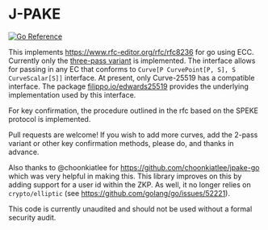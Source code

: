 # J-PAKE

[![Go Reference](https://pkg.go.dev/badge/github.com/joshbuddy/jpake.svg)](https://pkg.go.dev/github.com/joshbuddy/jpake)

This implements https://www.rfc-editor.org/rfc/rfc8236 for go using ECC. Currently only the
[three-pass variant](https://www.rfc-editor.org/rfc/rfc8236#section-4) is implemented.
The interface allows for passing in any EC that conforms to `Curve[P CurvePoint[P, S], S CurveScalar[S]]` interface.
At present, only Curve-25519 has a compatible interface. The package [filippo.io/edwards25519](https://pkg.go.dev/filippo.io/edwards25519) provides the underlying implementation used by this interface.

For key confirmation, the procedure outlined in the rfc based on the SPEKE protocol is implemented.

Pull requests are welcome! If you wish to add more curves, add the 2-pass variant or other key confirmation methods, please do, and thanks in advance.

Also thanks to @choonkiatlee for https://github.com/choonkiatlee/jpake-go which was very helpful in making this. This library improves on this by adding support for a user id within the ZKP. As well, it no longer relies on `crypto/elliptic` (see https://github.com/golang/go/issues/52221).

This code is currently unaudited and should not be used without a formal security audit.
